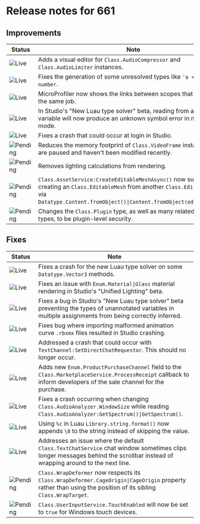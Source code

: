# Release notes for 661

## Improvements

| Status | Note |
|--------|------|
| ![Live](https://img.shields.io/badge/Live-009E57?style=flat)  | Adds a visual editor for <code>Class.AudioCompressor</code> and <code>Class.AudioLimiter</code> instances. |
| ![Live](https://img.shields.io/badge/Live-009E57?style=flat)  | Fixes the generation of some unresolved types like <code>'a <: number</code>. |
| ![Live](https://img.shields.io/badge/Live-009E57?style=flat)  | MicroProfiler now shows the links between scopes that are part of the same job. |
| ![Live](https://img.shields.io/badge/Live-009E57?style=flat)  | In Studio's "New Luau type solver" beta, reading from an unknown variable will now produce an unknown symbol error in non-strict mode. |
| ![Live](https://img.shields.io/badge/Live-009E57?style=flat)  | Fixes a crash that could occur at login in Studio. |
| ![Pending](https://img.shields.io/badge/Pending-DEA517?style=flat)  | Reduces the memory footprint of <code>Class.VideoFrame</code> instances which are paused and haven't been modified recently. |
| ![Pending](https://img.shields.io/badge/Pending-DEA517?style=flat)  | Removes lighting calculations from rendering. |
| ![Pending](https://img.shields.io/badge/Pending-DEA517?style=flat)  | <code>Class.AssetService:CreateEditableMeshAsync()</code> now supports creating an <code>Class.EditableMesh</code> from another <code>Class.EditableMesh</code> via <code>Datatype.Content.fromObject()\|Content.fromObject(editableMesh)</code>. |
| ![Pending](https://img.shields.io/badge/Pending-DEA517?style=flat)  | Changes the <code>Class.Plugin</code> type, as well as many related Instance types, to be plugin-level security. |
## Fixes

| Status | Note |
|--------|------|
| ![Live](https://img.shields.io/badge/Live-009E57?style=flat)  | Fixes a crash for the new Luau type solver on some <code>Datatype.Vector3</code> methods. |
| ![Live](https://img.shields.io/badge/Live-009E57?style=flat)  | Fixes an issue with <code>Enum.Material\|Glass</code> material rendering in Studio's "Unified Lighting" beta. |
| ![Live](https://img.shields.io/badge/Live-009E57?style=flat)  | Fixes a bug in Studio's "New Luau type solver" beta preventing the types of unannotated variables in multiple assignments from being correctly inferred. |
| ![Live](https://img.shields.io/badge/Live-009E57?style=flat)  | Fixes bug where importing malformed animation curve <code>.rbxmx</code> files resulted in Studio crashing. |
| ![Live](https://img.shields.io/badge/Live-009E57?style=flat)  | Addressed a crash that could occur with <code>TextChannel:SetDirectChatRequestor</code>. This should no longer occur. |
| ![Live](https://img.shields.io/badge/Live-009E57?style=flat)  | Adds new <code>Enum.ProductPurchaseChannel</code> field to the <code>Class.MarketplaceService.ProcessReceipt</code> callback to inform developers of the sale channel for the purchase. |
| ![Live](https://img.shields.io/badge/Live-009E57?style=flat)  | Fixes a crash occurring when changing <code>Class.AudioAnalyzer.WindowSize</code> while reading <code>Class.AudioAnalyzer:GetSpectrum()\|GetSpectrum()</code>. |
| ![Live](https://img.shields.io/badge/Live-009E57?style=flat)  | Using <code>%c</code> in Luau <code>Library.string.format()</code> now appends <code>\0</code> to the string instead of skipping the value. |
| ![Live](https://img.shields.io/badge/Live-009E57?style=flat)  | Addresses an issue where the default <code>Class.TextChatService</code> chat window sometimes clips longer messages behind the scrollbar instead of wrapping around to the next line. |
| ![Pending](https://img.shields.io/badge/Pending-DEA517?style=flat)  | <code>Class.WrapDeformer</code> now respects its <code>Class.WrapDeformer.CageOrigin\|CageOrigin</code> property rather than using the position of its sibling <code>Class.WrapTarget</code>. |
| ![Pending](https://img.shields.io/badge/Pending-DEA517?style=flat)  | <code>Class.UserInputService.TouchEnabled</code> will now be set to <code>true</code> for Windows touch devices. |
